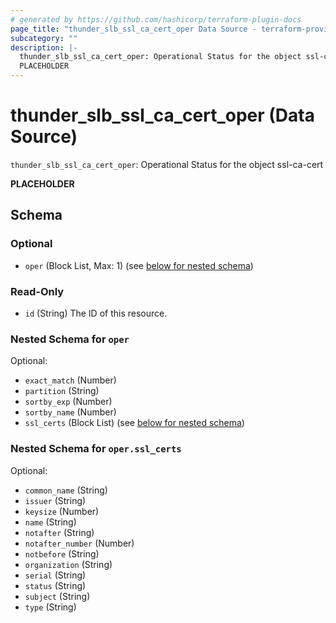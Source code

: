 ```yaml
---
# generated by https://github.com/hashicorp/terraform-plugin-docs
page_title: "thunder_slb_ssl_ca_cert_oper Data Source - terraform-provider-thunder"
subcategory: ""
description: |-
  thunder_slb_ssl_ca_cert_oper: Operational Status for the object ssl-ca-cert
  PLACEHOLDER
---
```


# thunder_slb_ssl_ca_cert_oper (Data Source)

`thunder_slb_ssl_ca_cert_oper`: Operational Status for the object ssl-ca-cert

__PLACEHOLDER__



<!-- schema generated by tfplugindocs -->
## Schema

### Optional

- `oper` (Block List, Max: 1) (see [below for nested schema](#nestedblock--oper))

### Read-Only

- `id` (String) The ID of this resource.

<a id="nestedblock--oper"></a>
### Nested Schema for `oper`

Optional:

- `exact_match` (Number)
- `partition` (String)
- `sortby_exp` (Number)
- `sortby_name` (Number)
- `ssl_certs` (Block List) (see [below for nested schema](#nestedblock--oper--ssl_certs))

<a id="nestedblock--oper--ssl_certs"></a>
### Nested Schema for `oper.ssl_certs`

Optional:

- `common_name` (String)
- `issuer` (String)
- `keysize` (Number)
- `name` (String)
- `notafter` (String)
- `notafter_number` (Number)
- `notbefore` (String)
- `organization` (String)
- `serial` (String)
- `status` (String)
- `subject` (String)
- `type` (String)


